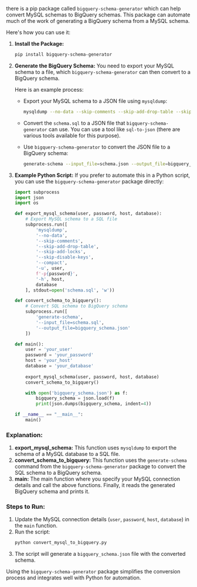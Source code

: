 there is a pip package called `bigquery-schema-generator` which can help convert MySQL schemas to BigQuery schemas. This package can automate much of the work of generating a BigQuery schema from a MySQL schema.

Here's how you can use it:

1. **Install the Package:**
   ```bash
   pip install bigquery-schema-generator
   ```

2. **Generate the BigQuery Schema:**
   You need to export your MySQL schema to a file, which `bigquery-schema-generator` can then convert to a BigQuery schema.

   Here is an example process:

   - Export your MySQL schema to a JSON file using `mysqldump`:

     ```bash
     mysqldump --no-data --skip-comments --skip-add-drop-table --skip-add-locks --skip-disable-keys --compact -u your_user -p your_database > schema.sql
     ```

   - Convert the `schema.sql` to a JSON file that `bigquery-schema-generator` can use. You can use a tool like `sql-to-json` (there are various tools available for this purpose).

   - Use `bigquery-schema-generator` to convert the JSON file to a BigQuery schema:

     ```bash
     generate-schema --input_file=schema.json --output_file=bigquery_schema.json
     ```

3. **Example Python Script:**
   If you prefer to automate this in a Python script, you can use the `bigquery-schema-generator` package directly:

   ```python
   import subprocess
   import json
   import os

   def export_mysql_schema(user, password, host, database):
       # Export MySQL schema to a SQL file
       subprocess.run([
           'mysqldump',
           '--no-data',
           '--skip-comments',
           '--skip-add-drop-table',
           '--skip-add-locks',
           '--skip-disable-keys',
           '--compact',
           '-u', user,
           f'-p{password}',
           '-h', host,
           database
       ], stdout=open('schema.sql', 'w'))

   def convert_schema_to_bigquery():
       # Convert SQL schema to BigQuery schema
       subprocess.run([
           'generate-schema',
           '--input_file=schema.sql',
           '--output_file=bigquery_schema.json'
       ])

   def main():
       user = 'your_user'
       password = 'your_password'
       host = 'your_host'
       database = 'your_database'
       
       export_mysql_schema(user, password, host, database)
       convert_schema_to_bigquery()

       with open('bigquery_schema.json') as f:
           bigquery_schema = json.load(f)
           print(json.dumps(bigquery_schema, indent=4))

   if __name__ == "__main__":
       main()
   ```

### Explanation:
1. **export_mysql_schema:** This function uses `mysqldump` to export the schema of a MySQL database to a SQL file.
2. **convert_schema_to_bigquery:** This function uses the `generate-schema` command from the `bigquery-schema-generator` package to convert the SQL schema to a BigQuery schema.
3. **main:** The main function where you specify your MySQL connection details and call the above functions. Finally, it reads the generated BigQuery schema and prints it.

### Steps to Run:
1. Update the MySQL connection details (`user`, `password`, `host`, `database`) in the `main` function.
2. Run the script:
   ```bash
   python convert_mysql_to_bigquery.py
   ```
3. The script will generate a `bigquery_schema.json` file with the converted schema.

Using the `bigquery-schema-generator` package simplifies the conversion process and integrates well with Python for automation.
